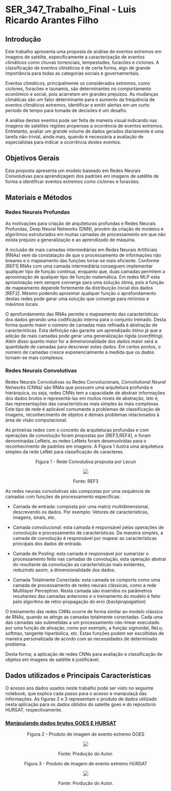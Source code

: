 # SER_347_Trabalho_Final - Luis Ricardo Arantes Filho

## Introdução
Este trabalho apresenta uma proposta de análise de eventos extremos em imagens de satélite, 
especificamente a caracterização de eventos climáticos como chuvas torrenciais, tempestades, furacões e ciclones. 
A classificação de eventos climáticos é de certa forma, algo de grande importância para todas as categorias sociais 
e governamentais.

Eventos climáticos, principalmente os considerados extremos, como ciclones, furacões e tsunamis, são determinantes no comportamento
econômico e social, pois acarretam em grandes prejuízos. As mudanças climáticas são um fator determinante para o 
aumento da frequência de eventos climáticos extremos, identificar e emitir alertas em um curto período de tempo para tomada de 
decisões é um desafio.

A análise destes eventos pode ser feita de maneira visual indicando nas imagens de satélites regiões propensas a ocorrência de eventos extremos. Entretanto, avaliar um grande volume de dados gerados diariamente é uma tarefa não-trivial, ainda mais, quando é necessária a avaliação de especialistas para indicar a ocorrência destes eventos.


## Objetivos Gerais
Esta proposta apresenta um modelo baseado em Redes Neurais Convolutivas para aprendizagem dos padrões em imagens de satélite de forma a identificar eventos extremos como ciclones e furacões.

## Materiais e Métodos

### Redes Neurais Profundas

As motivações para criação de arquiteturas profundas e Redes Neurais Profundas, Deep Neural Networks (DNN), 
provém da criação de modelos e algoritmos estruturados em muitas camadas de processamento em que não exista prejuízo 
a generalização e ao aprendizado de máquina.

A inclusão de mais camadas intermediárias em Redes Neurais Artificiais (RNAs) vem da constatação 
de que o processamento de informações não lineares e o mapeamento das funções torna-se mais eficiente. 
Conforme [REF1] RNAs com uma camada intermediária conseguem implementar qualquer tipo de função contínua, 
enquanto que, duas camadas permitem a aproximação de qualquer tipo de função matemática. 
Em redes MLP esta aproximação nem sempre converge para uma solução ótima, pois a função de mapeamento depende fortemente da 
distribuição inicial dos dados [REF2]. Mesmo podendo aproximar qualquer função 
o aprofundamento destas redes pode gerar uma solução que converge para mínimos e máximos locais.

O aprofundamento das RNAs permite o mapeamento das características dos dados gerando uma codificação 
interna para o conjunto treinado. Desta forma quanto maior o número de camadas mais refinada é abstração de características.
Esta definição não garante um aprendizado ótimo já que a adição de mais camadas pode gerar uma 
generalização rígida (*overfitting*). Além disso quanto maior for a dimensionalidade dos dados maior 
será a quantidade de camadas para descrever estes dados. Em certos pontos, o número de camadas cresce exponencialmente à 
medida que os dados tornam-se mais complexos.

### Redes Neurais Convolutivas

Redes Neurais Convolutivas ou Redes Convolucionais, *Convolutional Neural Networks* (CNNs) são RNAs que possuem uma 
arquitetura profunda e hierárquica, ou seja, redes CNNs tem a capacidade de abstrair informações dos dados brutos 
e representá-las em muitos níveis de abstração, isto é, das representações das características mais simples às mais complexas. 
Este tipo de rede é aplicável comumente a problemas de classificação de imagens, reconhecimento de objetos e demais problemas
relacionados à área de visão computacional.

As primeiras redes com o conceito de arquiteturas profundas e com operações de convolução foram propostas por 
[REF3,REF4], e foram denominadas LeNets, as redes LeNets foram desenvolvidas para o reconhecimento de padrões em imagens. 
A Figura 1 ilustra uma arquitetura simples da rede LeNet para classificação de caracteres.


<p align="center"> Figura 1 - Rede Convolutiva proposta por Lecun</p>

<p align="center">
<img src="https://github.com/LuisRicardoAF/SER_347_Trabalho_Final/blob/master/lecun.png">
</p>
<p align="center"> Fonte: REF3 </p>

As redes neurais convolutivas são compostas por uma sequência de camadas com funções de processamento específicas:

- Camada de entrada: composta por uma matriz multidimensional, descrevendo os dados. Por exemplo: Vetores de
características, imagens, sinais, etc.

- Camada convolucional: esta camada é responsável pelas operações de convolução e processamento de características. De maneira simples, a camada de convolução é responsável por mapear as características principais dos dados de entrada.

- Camada de Pooling: esta camada é responsável por sumarizar o processamento feito nas camadas de convolução, esta operação abstrai do resultante da convolução as características mais evidentes, reduzindo assim, a dimensionalidade dos dados.
    
- Camada Totalmente Conectada: esta camada se comporta como uma camada de processamento de redes neurais clássicas, como a rede Multilayer Perceptron. Nesta camada são inseridos os parâmetros resultantes das camadas anteriores e o treinamento do modelo é feito pelo algoritmo de retro-propagação do erro (*backpropagation*)


O treinamento das redes CNNs ocorre de forma similar ao modelo clássico de RNAs, quando se atinge as camadas totalmente conectadas. Cada uma das camadas são submetidas a um processamento não-linear executado por uma função de ativação, como por exemplo, a função sigmoidal, ReLu, softmax, tangente hiperbólica, etc. Estas funções podem ser escolhidas de maneira personalizada de acordo com as necessidades de determinado problema.

Desta forma, a aplicação de redes CNNs para avaliação e classificação de objetos em imagens de satélite é justificável. 

## Dados utilizados e Principais Características
O acesso aos dados usados neste trabalho pode ser visto no seguinte notebook, que explica cada passo para o acesso e manipulaçã das informações. As figuras 2 e 3 representam o produto de dados utilizado nesta aplicação para os dados obtidos do satelite goes e do repositorio HURSAT, respectivamente. 

### [Manipulando dados brutos GOES E HURSAT](Dados_Acesso_HURSAT_GOES16.ipynb)

<p align="center"> Figura 2 - Produto de imagem de evento extremo GOES</p>

<p align="center">
<img src="https://github.com/LuisRicardoAF/SER_347_Trabalho_Final/blob/master/goes.png">
</p>
<p align="center"> Fonte: Produção do Autor. </p>

<p align="center"> Figura 3 - Produto de imagem de evento extremo HURSAT</p>

<p align="center">
<img src="https://github.com/LuisRicardoAF/SER_347_Trabalho_Final/blob/master/hursat.png">
</p>
<p align="center"> Fonte: Produção do Autor. </p>
